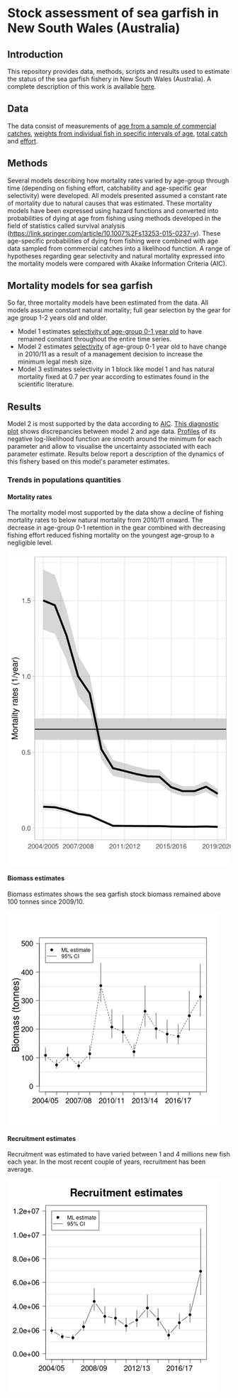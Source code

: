 # Stock assessment of sea garfish in New South Wales (Australia)

## Introduction

This repository provides data, methods, scripts and results used to estimate the status of the sea garfish fishery in New South Wales (Australia). A complete description of this work is available [here](https://arxiv.org/abs/1701.07053).

## Data

The data consist of measurements of [age from a sample of commercial catches](Data/GarfishAgeData.csv), [weights from individual fish in specific intervals of age](Data/GarfishWeightAtAge.csv), [total catch](Data/GarfishCatchData.csv) and [effort](Data/GarfishEffortData.csv).

## Methods

Several models describing how mortality rates varied by age-group through time (depending on fishing effort, catchability and age-specific gear selectivity) were developed. All models presented assumed a constant rate of mortality due to natural causes that was estimated. These mortality models have been expressed using hazard functions and converted into probabilities of dying at age from fishing using methods developed in the field of statistics called survival analysis (https://link.springer.com/article/10.1007%2Fs13253-015-0237-y). These age-specific probabilities of dying from fishing were combined with age data sampled from commercial catches into a likelihood function. A range of hypotheses regarding gear selectivity and natural mortality expressed into the mortality models were compared with Akaike Information Criteria (AIC). 

## Mortality models for sea garfish

So far, three mortality models have been estimated from the data. All models assume constant natural mortality; full gear selection by the gear for age group 1-2 years old and older.

- Model 1 estimates [selectivity of age-group 0-1 year old](Script/Results/Models/Mod1-GearSelectivity.csv) to have remained constant throughout the entire time series. 
- Model 2 estimates [selectivity](Script/Results/Models/Mod2-GearSelectivity.csv) of age-group 0-1 year old to have change in 2010/11 as a result of a management decision to increase the minimum legal mesh size. 
- Model 3 estimates selectivity in 1 block like model 1 and has natural mortality fixed at 0.7 per year according to estimates found in the scientific literature.

## Results

Model 2 is most supported by the data according to [AIC](Script/Results/Data/ModelComparisonTable.csv). [This diagnostic plot](Script/Results/Graphics/NbAtAgeOverlayedWithModel.png) shows discrepancies between model 2 and age data. [Profiles](Script/Results/Graphics/Model2-ProfileLikelihood.png) of its negative log-likelihood function are smooth around the minimum for each parameter and allow to visualise the uncertainty associated with each parameter estimate. Results below report a description of the dynamics of this fishery based on this model's parameter estimates.

### Trends in populations quantities

#### Mortality rates

The mortality model most supported by the data show a decline of fishing mortality rates to below natural mortality from 2010/11 onward. The decrease in age-group 0-1 retention in the gear combined with decreasing fishing effort reduced fishing mortality on the youngest age-group to a negligible level.

![alt text](https://github.com/mkienzle/NSW-sea-garfish-stock-assessment/blob/master/Script/Results/Graphics/Mod2-MortalityEstimates.png)

#### Biomass estimates

Biomass estimates shows the sea garfish stock biomass remained above 100 tonnes since 2009/10.

![alt text](https://github.com/mkienzle/NSW-sea-garfish-stock-assessment/blob/master/Script/Results/Graphics/EstimateOfBiomass.png)

#### Recruitment estimates

Recruitment was estimated to have varied between 1 and 4 millions new fish each year. In the most recent couple of years, recruitment has been average.

![alt text](https://github.com/mkienzle/NSW-sea-garfish-stock-assessment/blob/master/Script/Results/Graphics/EstimateOfRecruitment.png)

